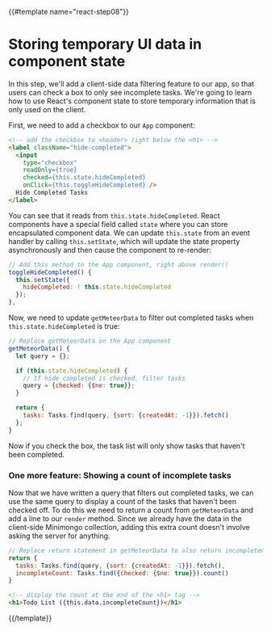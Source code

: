 {{#template name="react-step08"}}

# Storing temporary UI data in component state

In this step, we'll add a client-side data filtering feature to our app, so that users can check a box to only see incomplete tasks. We're going to learn how to use React's component state to store temporary information that is only used on the client.

First, we need to add a checkbox to our `App` component:

```html
<!-- add the checkbox to <header> right below the <h1> -->
<label className="hide-completed">
  <input
    type="checkbox"
    readOnly={true}
    checked={this.state.hideCompleted}
    onClick={this.toggleHideCompleted} />
  Hide Completed Tasks
</label>
```

You can see that it reads from `this.state.hideCompleted`. React components have a special field called `state` where you can store encapsulated component data. We can update `this.state` from an event handler by calling `this.setState`, which will update the state property asynchronously and then cause the component to re-render:

```js
// Add this method to the App component, right above render()
toggleHideCompleted() {
  this.setState({
    hideCompleted: ! this.state.hideCompleted
  });
},
```

Now, we need to update `getMeteorData` to filter out completed tasks when `this.state.hideCompleted` is true:

```js
// Replace getMeteorData on the App component
getMeteorData() {
  let query = {};

  if (this.state.hideCompleted) {
    // If hide completed is checked, filter tasks
    query = {checked: {$ne: true}};
  }

  return {
    tasks: Tasks.find(query, {sort: {createdAt: -1}}).fetch()
  };
}
```

Now if you check the box, the task list will only show tasks that haven't been completed.

### One more feature: Showing a count of incomplete tasks

Now that we have written a query that filters out completed tasks, we can use the same query to display a count of the tasks that haven't been checked off. To do this we need to return a count from `getMeteorData` and add a line to our `render` method. Since we already have the data in the client-side Minimongo collection, adding this extra count doesn't involve asking the server for anything.

```js
// Replace return statement in getMeteorData to also return incompleteCount
return {
  tasks: Tasks.find(query, {sort: {createdAt: -1}}).fetch(),
  incompleteCount: Tasks.find({checked: {$ne: true}}).count()
}
```

```html
<!-- display the count at the end of the <h1> tag -->
<h1>Todo List ({this.data.incompleteCount})</h1>
```

{{/template}}
